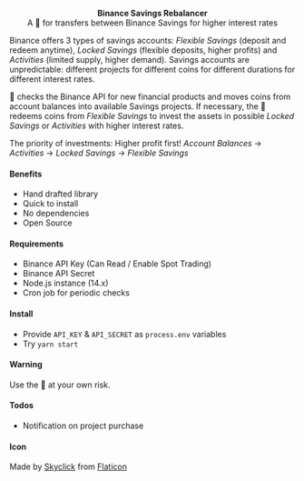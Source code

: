 <p align="center">
    <b>Binance Savings Rebalancer</b>
    <br>
    A 🤖 for transfers between Binance Savings for higher interest rates
</p>

Binance offers 3 types of savings accounts: *Flexible Savings* (deposit and redeem anytime), *Locked Savings* (flexible deposits, higher profits) and *Activities* (limited supply, higher demand).
Savings accounts are unpredictable: different projects for different coins for different durations for different interest rates. 

🤖 checks the Binance API for new financial products and moves coins from account balances into available Savings projects. If necessary, the 🤖 redeems coins from *Flexible Savings* to invest the assets in possible *Locked Savings* or *Activities* with higher interest rates.

The priority of investments: Higher profit first! *Account Balances* → *Activities* → *Locked Savings* → *Flexible Savings*


#### Benefits
* Hand drafted library
* Quick to install
* No dependencies
* Open Source

#### Requirements
* Binance API Key (Can Read / Enable Spot Trading)
* Binance API Secret
* Node.js instance (14.x)
* Cron job for periodic checks

#### Install
* Provide `API_KEY` & `API_SECRET` as `process.env` variables
* Try `yarn start`

#### Warning
Use the 🤖 at your own risk.

#### Todos
* Notification on project purchase

#### Icon
Made by [Skyclick](https://www.flaticon.com/authors/skyclick) from [Flaticon](https://www.flaticon.com)
